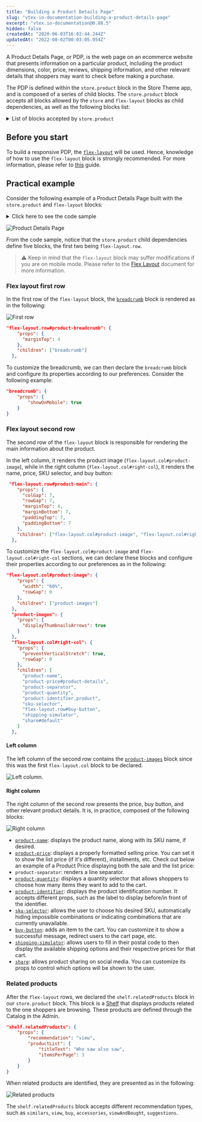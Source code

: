 ```yaml
---
title: "Building a Product Details Page"
slug: "vtex-io-documentation-building-a-product-details-page"
excerpt: "vtex.io-documentation@0.88.5"
hidden: false
createdAt: "2020-06-03T16:02:44.244Z"
updatedAt: "2022-08-02T00:03:05.954Z"
---
```

A Product Details Page, or PDP, is the web page on an ecommerce website that presents information on a particular product, including the product dimensions, color, price, reviews, shipping information, and other relevant details that shoppers may want to check before making a purchase.

The PDP is defined within the `store.product` block in the Store Theme app, and is composed of a series of child blocks. The `store.product` block accepts all blocks allowed by the `store` and `flex-layout` blocks as child dependencies, as well as the following blocks list:

<details>
  <summary>List of blocks accepted by <code>store.product</code></summary>

<ul>
  <li><code>availability-subscriber</code></li>
  <li><code>buy-button</code></li>
  <li><code>blog-related-posts</code></li>
  <li><code>breadcrumb</code></li>
  <li><code>product-add-to-list-button</code></li>
  <li><code>product-assembly-options</code></li>
  <li><code>product-availability</code></li>
  <li><code>product-brand</code></li>
  <li><code>product-details</code></li>
  <li><code>product-description</code></li>
  <li><code>product-highlights</code></li>
  <li><code>product-identifier</code></li>
  <li><code>product-images</code></li>
  <li><code>product-kit</code></li>
  <li><code>product-name</code></li>
  <li><code>product-price</code></li>
  <li><code>product-rating-inline</code></li>
  <li><code>product-rating-summary</code></li>
  <li><code>product-reviews</code></li>
  <li><code>product-teaser.product</code></li>
  <li><code>product-quantity</code></li>
  <li><code>product-questions-and-answers</code></li>
  <li><code>product-separator</code></li>
  <li><code>product-specifications</code></li>
  <li><code>share</code></li>
  <li><code>shipping-simulator</code></li>
  <li><code>sku-selector</code></li>
</ul>

> ℹ Check out the full and updated list [here](https://github.com/vtex-apps/store/blob/master/store/interfaces.json#L20).

</details>

<h2>Before you start</h2>

To build a responsive PDP, the [`flex-layout`](https://developers.vtex.com/vtex-developer-docs/docs/vtex-flex-layout) will be used. Hence, knowledge of how to use the `flex-layout` block is strongly recommended. For more information, please refer to [this](https://developers.vtex.com/vtex-developer-docs/docs/vtex-io-documentation-using-flex-layout) guide. 

## Practical example

Consider the following example of a Product Details Page built with the `store.product` and `flex-layout` blocks:

<details>
  <summary>Click here to see the code sample</summary>

```json
{
  "store.product": {
    "children": [
      "flex-layout.row#product-breadcrumb",
      "flex-layout.row#product-main",
      "shelf.relatedProducts"
    ]
  },
  "flex-layout.row#product-breadcrumb": {
    "props": {
      "marginTop": 4
    },
    "children": ["breadcrumb"]
  },
  "flex-layout.row#product-main": {
    "props": {
      "colGap": 7,
      "rowGap": 7,
      "marginTop": 4,
      "marginBottom": 7,
      "paddingTop": 7,
      "paddingBottom": 7
    },
    "children": ["flex-layout.col#product-image", "flex-layout.col#right-col"]
  },
  "flex-layout.col#product-image": {
    "props": {
      "width": "60%",
      "rowGap": 0
    },
    "children": ["product-images"]
  },
  "product-images": {
    "props": {
      "displayThumbnailsArrows": true
    }
  },
  "flex-layout.col#right-col": {
    "props": {
      "preventVerticalStretch": true,
      "rowGap": 0
    },
    "children": [
      "product-name",
      "product-rating-summary",
      "product-price#product-details",
      "product-separator",
      "product-quantity",
      "product-identifier.product",
      "sku-selector",
      "flex-layout.row#buy-button",
      "availability-subscriber",
      "shipping-simulator",
      "share#default"
    ]
  },
  "product-price#product-details": {
    "props": {
      "showInstallments": true,
      "showSavings": true
    }
  },
  "flex-layout.row#buy-button": {
    "props": {
      "marginTop": 4,
      "marginBottom": 7
    },
    "children": ["buy-button"]
  },

  "share#default": {
    "props": {
      "social": {
        "Facebook": true,
        "WhatsApp": true,
        "Twitter": false,
        "Pinterest": true
      }
    }
  }
}

```
  
</details>

![Product Details Page](https://user-images.githubusercontent.com/52087100/64383385-26c2db00-d00c-11e9-96d4-d3b7ecaf0376.png)

From the code sample, notice that the `store.product` child dependencies define five blocks, the first two being `flex-layout.row`. 

>⚠️ Keep in mind that the `flex-layout` block may suffer modifications if you are on mobile mode. Please refer to the [Flex Layout](https://developers.vtex.com/vtex-developer-docs/docs/vtex-io-documentation-using-flex-layout) document for more information.

### Flex layout first row

In the first row of the `flex-layout` block, the [`breadcrumb`](https://developers.vtex.com/vtex-developer-docs/docs/vtex-breadcrumb/) block is rendered as in the following:

![First row](https://i.ibb.co/ZhNry22/image.png)

```json
"flex-layout.row#product-breadcrumb": {
    "props": {
      "marginTop": 4
    },
    "children": ["breadcrumb"]
  },
```

To customize the breadcrumb, we can then declare the `breadcrumb` block and configure its properties according to our preferences. Consider the following example:

```json
"breadcrumb": {
    "props": {
        "showOnMobile": true
    }
}
```

### Flex layout second row

The second row of the `flex-layout` block is responsible for rendering the main information about the product. 

In the left column, it renders the product image (`flex-layout.col#product-image`), while in the right column (`flex-layout.col#right-col`), it renders the name, price, SKU selector, and buy button:

```json
 "flex-layout.row#product-main": {
    "props": {
      "colGap": 7,
      "rowGap": 7,
      "marginTop": 4,
      "marginBottom": 7,
      "paddingTop": 7,
      "paddingBottom": 7
    },
    "children": ["flex-layout.col#product-image", "flex-layout.col#right-col"]
  },
```

To customize the `flex-layout.col#product-image` and `flex-layout.col#right-col` sections, we can declare these blocks and configure their properties according to our preferences as in the following:

```json
"flex-layout.col#product-image": {
    "props": {
      "width": "60%",
      "rowGap": 0
    },
    "children": ["product-images"]
  },
  "product-images": {
    "props": {
      "displayThumbnailsArrows": true
    }
  },
  "flex-layout.col#right-col": {
    "props": {
      "preventVerticalStretch": true,
      "rowGap": 0
    },
    "children": [
      "product-name",
      "product-price#product-details",
      "product-separator",
      "product-quantity",
      "product-identifier.product",
      "sku-selector",
      "flex-layout.row#buy-button",
      "shipping-simulator",
      "share#default"
    ]
  },
```

#### Left column

The left column of the second row contains the [`product-images`](https://developers.vtex.com/vtex-developer-docs/docs/vtex-store-components-productimages) block since this was the first `flex-layout.col` block to be declared.

![Left column](https://i.ibb.co/ns8sP0Y/image.png).

#### Right column

The right column of the second row presents the price, buy button, and other relevant product details. It is, in practice, composed of the following blocks:

![Right column](https://user-images.githubusercontent.com/60782333/174835415-bfbbca3c-b300-451e-af2a-0038f6b21591.png)

- [`product-name`](https://developers.vtex.com/vtex-developer-docs/docs/vtex-store-components-productname): displays the product name, along with its SKU name, if desired.
- [`product-price`](https://developers.vtex.com/vtex-developer-docs/docs/vtex-store-components-productprice): displays a properly formatted selling price. You can set it to show the list price (if it's different), installments, etc. Check out below an example of a Product Price displaying both the sale and the list price:
- `product-separator`: renders a line separator.
- [`product-quantity`](https://developers.vtex.com/vtex-developer-docs/docs/vtex-product-quantity): displays a quantity selector that allows shoppers to choose how many items they want to add to the cart.
- [`product-identifier`](https://developers.vtex.com/vtex-developer-docs/docs/vtex-product-identifier): displays the product identification number. It accepts different props, such as the label to display before/in front of the identifier.
- [`sku-selector`](https://developers.vtex.com/vtex-developer-docs/docs/vtex-store-components-skuselector): allows the user to choose his desired SKU, automatically hiding impossible combinations or indicating combinations that are currently unavailable.
- [`buy-button`](https://github.com/vtex-apps/store-components/tree/master/react/components/BuyButton): adds an item to the cart. You can customize it to show a successful message, redirect users to the cart page, etc.
- [`shipping-simulator`](https://developers.vtex.com/vtex-developer-docs/docs/vtex-store-components-shippingsimulator): allows users to fill in their postal code to then display the available shipping options and their respective prices for that cart.
- [`share`](https://developers.vtex.com/vtex-developer-docs/docs/vtex-store-components-share): allows product sharing on social media. You can customize its props to control which options will be shown to the user.

### Related products

After the `flex-layout` rows, we declared the `shelf.relatedProducts` block in our `store.product` block. This block is a [Shelf](https://developers.vtex.com/vtex-developer-docs/docs/vtex-shelf/) that displays products related to the one shoppers are browsing. These products are defined through the Catalog in the Admin. 

```json
"shelf.relatedProducts": {
    "props": {
        "recommendation": "view",
        "productList": {
            "titleText": "Who saw also saw",
            "itemsPerPage": 3
        }
    }
}
```

When related products are identified, they are presented as in the following:

![Related products](https://i.ibb.co/QpyMyXM/image.png)

The `shelf.relatedProducts` block accepts different recommendation types, such as `similars`, `view`, `buy`, `accessories`, `viewAndBought`, `suggestions`.
